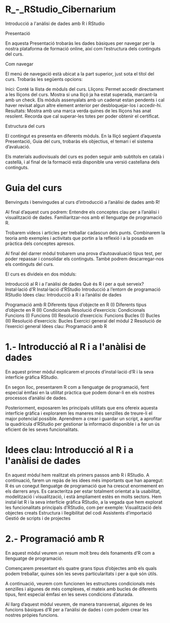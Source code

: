 # R_-_RStudio_Cibernarium
Introducció a l'anàlisi de dades amb R i RStudio

Presentació

En aquesta Presentació trobaràs les dades bàsiques per navegar per la nostra plataforma de formació online, així com l’estructura dels continguts del curs.

Com navegar

El menú de navegació està ubicat a la part superior, just sota el títol del curs. Trobaràs les següents opcions:

Inici: Conté la llista de mòduls del curs.
Lliçons: Permet accedir directament a les lliçons del curs. Mostra si una lliçó ja ha estat superada, marcant-la amb un check. Els mòduls assenyalats amb un cadenat estan pendents i cal haver revisat algun altre element anterior per desbloquejar-los i accedir-hi.
Resultats: Mostra amb una marca verda quines de les lliçons has anat resolent. Recorda que cal superar-les totes per poder obtenir el certificat.
 

Estructura del curs

El contingut es presenta en diferents mòduls. En la lliçó següent d’aquesta Presentació, Guia del curs, trobaràs els objectius, el temari i el sistema d’avaluació.

Els materials audiovisuals del curs es poden seguir amb subtítols en català i castellà, i al final de la formació està disponible una versió castellana dels continguts.

# Guia del curs
Benvinguts i benvingudes al curs d’introducció a l’anàlisi de dades amb R!

Al final d’aquest curs podrem:
Entendre els conceptes clau per a l’anàlisi i visualització de dades.
Familiaritzar-nos amb el llenguatge de programació R.
 
Trobarem vídeos i articles per treballar cadascun dels punts. Combinarem la teoria amb exemples i activitats que portin a la reflexió i a la posada en pràctica dels conceptes apresos.

Al final del darrer mòdul trobarem una prova d’autoavaluació tipus test, per poder repassar i consolidar els continguts. També podrem descarregar-nos els continguts del curs.

 

El curs es divideix en dos mòduls:
 
Introducció al R i a l'anàlisi de dades
Què és R i per a què serveix?
Instal·lació d’R
Instal·lació d’RStudio
Introducció a l’entorn de programació RStudio
Idees clau: Introducció a R i a l’anàlisi de dades
 

Programació amb R
Diferents tipus d’objecte en R (I)
Diferents tipus d’objecte en R (II)
Condicionals
Resolució d’exercicis: Condicionals
Funcions (I)
Funcions (II)
Resolució d’exercicis: Funcions
Bucles (I)
Bucles (II)
Resolució d’exercicis: Bucles
Exercici general del mòdul 2
Resolució de l’exercici general
Idees clau: Programació amb R

# 1.- Introducció al R i a l'anàlisi de dades

 
En aquest primer mòdul explicarem el procés d’instal·lació d’R i la seva interfície gràfica RStudio.

En segon lloc, presentarem R com a llenguatge de programació, fent especial èmfasi en la utilitat pràctica que podem donar-li en els nostres processos d’anàlisi de dades.

Posteriorment, exposarem les principals utilitats que ens ofereix aquesta interfície gràfica i explorarem les maneres més senzilles de treure-li el major potencial possible. Aprendrem a crear i guardar un script, a aprofitar la quadrícula d’RStudio per gestionar la informació disponible i a fer un ús eficient de les seves funcionalitats.

# Idees clau: Introducció al R i a l'anàlisi de dades

En aquest mòdul hem realitzat els primers passos amb R i RStudio. A continuació, farem un repàs de les idees més importants que han aparegut:
R és un conegut llenguatge de programació que ha crescut enormement en els darrers anys. Es caracteritza per estar totalment orientat a la usabilitat, modelització i visualització, i està àmpliament estès en molts sectors.
Hem instal·lat R i la seva interfície gràfica RStudio, a la vegada que hem explorat les funcionalitats principals d’RStudio, com per exemple:
Visualització dels objectes creats
Estructura i llegibilitat del codi
Assistents d’importació
Gestió de scripts i de projectes

# 2.- Programació amb R

En aquest mòdul veurem un resum molt breu dels fonaments d’R com a llenguatge de programació.

Començarem presentant els quatre grans tipus d’objectes amb els quals podem treballar, quines són les seves particularitats i per a què són útils.

A continuació, veurem com funcionen les estructures condicionals més senzilles i algunes de més complexes, el mateix amb bucles de diferents tipus, fent especial èmfasi en les seves condicions d’aturada.

Al llarg d’aquest mòdul veurem, de manera transversal, algunes de les funcions bàsiques d’R per a l’anàlisi de dades i com podem crear les nostres pròpies funcions.

